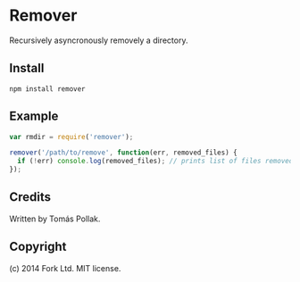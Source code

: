 Remover
======

Recursively asyncronously removely a directory.

Install
-------

    npm install remover

Example
-----

``` js
var rmdir = require('remover');

remover('/path/to/remove', function(err, removed_files) {
  if (!err) console.log(removed_files); // prints list of files removed
});

```

Credits
-------
Written by Tomás Pollak.

Copyright
---------
(c) 2014 Fork Ltd. MIT license.

